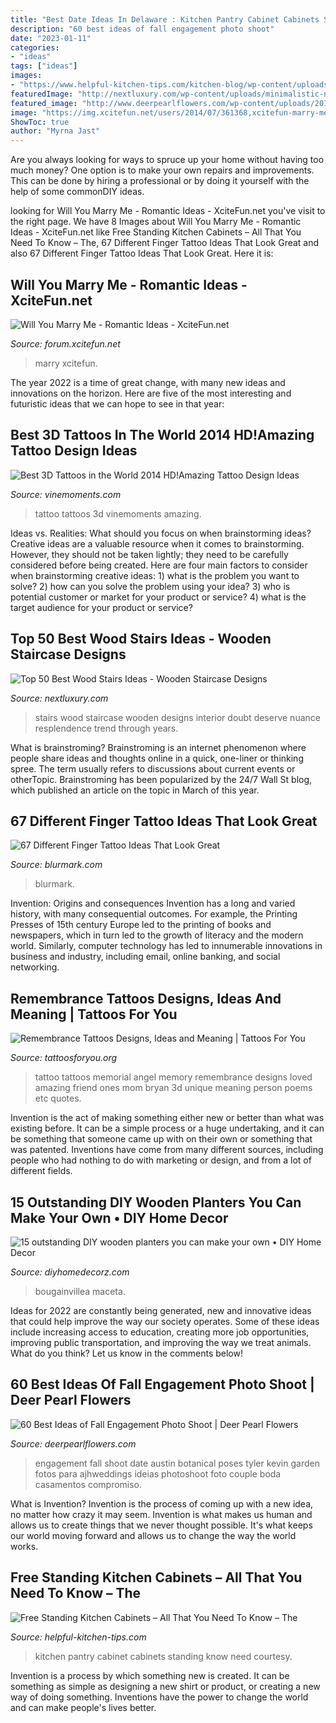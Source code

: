 ```yaml
---
title: "Best Date Ideas In Delaware : Kitchen Pantry Cabinet Cabinets Standing Know Need Courtesy"
description: "60 best ideas of fall engagement photo shoot"
date: "2023-01-11"
categories:
- "ideas"
tags: ["ideas"]
images:
- "https://www.helpful-kitchen-tips.com/kitchen-blog/wp-content/uploads/2019/07/kitchen-pantry-cabinet-1.jpg"
featuredImage: "http://nextluxury.com/wp-content/uploads/minimalistic-nice-wood-stairs-interior-ideas.jpg"
featured_image: "http://www.deerpearlflowers.com/wp-content/uploads/2016/08/Fall-Engagement-Photo-Shoot-and-Poses-Ideas-6.jpg"
image: "https://img.xcitefun.net/users/2014/07/361368,xcitefun-marry-me-idea-7.jpg"
ShowToc: true
author: "Myrna Jast"
---
```



Are you always looking for ways to spruce up your home without having too much money? One option is to make your own repairs and improvements. This can be done by hiring a professional or by doing it yourself with the help of some commonDIY ideas.

	

		
looking for Will You Marry Me - Romantic Ideas - XciteFun.net you've visit to the right page. We have 8 Images about Will You Marry Me - Romantic Ideas - XciteFun.net like Free Standing Kitchen Cabinets – All That You Need To Know – The, 67 Different Finger Tattoo Ideas That Look Great and also 67 Different Finger Tattoo Ideas That Look Great. Here it is:
		
    
## Will You Marry Me - Romantic Ideas - XciteFun.net

<img loading=lazy src="https://img.xcitefun.net/users/2014/07/361368,xcitefun-marry-me-idea-7.jpg" onerror="this.onerror=null;this.src='https://tse4.mm.bing.net/th?id=OIP.j-qJFIprCgZVh38BYuBK4AHaHa&amp;pid=15.1';" alt="Will You Marry Me - Romantic Ideas - XciteFun.net">

_Source: forum.xcitefun.net_

>marry xcitefun. 

	

The year 2022 is a time of great change, with many new ideas and innovations on the horizon. Here are five of the most interesting and futuristic ideas that we can hope to see in that year:

    
## Best 3D Tattoos In The World 2014 HD!Amazing Tattoo Design Ideas

<img loading=lazy src="http://vinemoments.com/wp-content/uploads/2014/09/picsave_cuzb3ul2oa.jpg" onerror="this.onerror=null;this.src='https://tse2.mm.bing.net/th?id=OIP.NyJ3DtsH3n1WjNsMGIF-LAHaD4&amp;pid=15.1';" alt="Best 3D Tattoos in the World 2014 HD!Amazing Tattoo Design Ideas">

_Source: vinemoments.com_

>tattoo tattoos 3d vinemoments amazing. 

	

Ideas vs. Realities: What should you focus on when brainstorming ideas?
Creative ideas are a valuable resource when it comes to brainstorming. However, they should not be taken lightly; they need to be carefully considered before being created. Here are four main factors to consider when brainstorming creative ideas: 1) what is the problem you want to solve? 2) how can you solve the problem using your idea? 3) who is potential customer or market for your product or service? 4) what is the target audience for your product or service?

    
## Top 50 Best Wood Stairs Ideas - Wooden Staircase Designs

<img loading=lazy src="http://nextluxury.com/wp-content/uploads/minimalistic-nice-wood-stairs-interior-ideas.jpg" onerror="this.onerror=null;this.src='https://tse2.mm.bing.net/th?id=OIP.JPJYbC9dNqtyy_o6fD4kqAAAAA&amp;pid=15.1';" alt="Top 50 Best Wood Stairs Ideas - Wooden Staircase Designs">

_Source: nextluxury.com_

>stairs wood staircase wooden designs interior doubt deserve nuance resplendence trend through years. 

	

What is brainstroming?
Brainstroming is an internet phenomenon where people share ideas and thoughts online in a quick, one-liner or thinking spree. The term usually refers to discussions about current events or otherTopic. Brainstroming has been popularized by the 24/7 Wall St blog, which published an article on the topic in March of this year.

    
## 67 Different Finger Tattoo Ideas That Look Great

<img loading=lazy src="https://www.blurmark.com/wp-content/uploads/2017/05/Crown-On-Index-Finger-Couple-Tattoo.jpg" onerror="this.onerror=null;this.src='https://tse2.mm.bing.net/th?id=OIP.toXSo0HvPQ_yiyBVDcyeRAHaJ4&amp;pid=15.1';" alt="67 Different Finger Tattoo Ideas That Look Great">

_Source: blurmark.com_

>blurmark. 

	

Invention: Origins and consequences
Invention has a long and varied history, with many consequential outcomes. For example, the Printing Presses of 15th century Europe led to the printing of books and newspapers, which in turn led to the growth of literacy and the modern world. Similarly, computer technology has led to innumerable innovations in business and industry, including email, online banking, and social networking.

    
## Remembrance Tattoos Designs, Ideas And Meaning | Tattoos For You

<img loading=lazy src="https://www.tattoosforyou.org/wp-content/uploads/2016/05/Remembrance-Tattoo.jpg" onerror="this.onerror=null;this.src='https://tse4.mm.bing.net/th?id=OIP.unOfN5zc_5z4Dl-O6DK96QHaJ4&amp;pid=15.1';" alt="Remembrance Tattoos Designs, Ideas and Meaning | Tattoos For You">

_Source: tattoosforyou.org_

>tattoo tattoos memorial angel memory remembrance designs loved amazing friend ones mom bryan 3d unique meaning person poems etc quotes. 

	

Invention is the act of making something either new or better than what was existing before. It can be a simple process or a huge undertaking, and it can be something that someone came up with on their own or something that was patented. Inventions have come from many different sources, including people who had nothing to do with marketing or design, and from a lot of different fields.

    
## 15 Outstanding DIY Wooden Planters You Can Make Your Own • DIY Home Decor

<img loading=lazy src="http://diyhomedecorz.com/wp-content/uploads/2017/01/wooden-planter-2.jpg" onerror="this.onerror=null;this.src='https://tse3.mm.bing.net/th?id=OIP.ote1owy_yfQtKlKxdoJOtwHaJ4&amp;pid=15.1';" alt="15 outstanding DIY wooden planters you can make your own • DIY Home Decor">

_Source: diyhomedecorz.com_

>bougainvillea maceta. 

	

Ideas for 2022 are constantly being generated, new and innovative ideas that could help improve the way our society operates. Some of these ideas include increasing access to education, creating more job opportunities, improving public transportation, and improving the way we treat animals. What do you think? Let us know in the comments below!

    
## 60 Best Ideas Of Fall Engagement Photo Shoot | Deer Pearl Flowers

<img loading=lazy src="http://www.deerpearlflowers.com/wp-content/uploads/2016/08/Fall-Engagement-Photo-Shoot-and-Poses-Ideas-6.jpg" onerror="this.onerror=null;this.src='https://tse2.mm.bing.net/th?id=OIP.Xtd7t7rmRJaHNqJbarWr0gHaLH&amp;pid=15.1';" alt="60 Best Ideas of Fall Engagement Photo Shoot | Deer Pearl Flowers">

_Source: deerpearlflowers.com_

>engagement fall shoot date austin botanical poses tyler kevin garden fotos para ajhweddings ideias photoshoot foto couple boda casamentos compromiso. 

	

What is Invention?
Invention is the process of coming up with a new idea, no matter how crazy it may seem. Invention is what makes us human and allows us to create things that we never thought possible. It's what keeps our world moving forward and allows us to change the way the world works.

    
## Free Standing Kitchen Cabinets – All That You Need To Know – The

<img loading=lazy src="https://www.helpful-kitchen-tips.com/kitchen-blog/wp-content/uploads/2019/07/kitchen-pantry-cabinet-1.jpg" onerror="this.onerror=null;this.src='https://tse3.mm.bing.net/th?id=OIP.15QLBaG_NZMmse5MOgIPRAHaLI&amp;pid=15.1';" alt="Free Standing Kitchen Cabinets – All That You Need To Know – The">

_Source: helpful-kitchen-tips.com_

>kitchen pantry cabinet cabinets standing know need courtesy. 

	

Invention is a process by which something new is created. It can be something as simple as designing a new shirt or product, or creating a new way of doing something. Inventions have the power to change the world and can make people's lives better.

